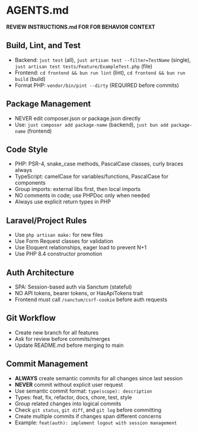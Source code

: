 # AGENTS.md

**REVIEW INSTRUCTIONS.md FOR FOR BEHAVIOR CONTEXT**

## Build, Lint, and Test
- Backend: `just test` (all), `just artisan test --filter=TestName` (single), `just artisan test tests/Feature/ExampleTest.php` (file)
- Frontend: `cd frontend && bun run lint` (lint), `cd frontend && bun run build` (build)
- Format PHP: `vendor/bin/pint --dirty` (REQUIRED before commits)

## Package Management
- NEVER edit composer.json or package.json directly
- Use: `just composer add package-name` (backend), `just bun add package-name` (frontend)

## Code Style
- PHP: PSR-4, snake_case methods, PascalCase classes, curly braces always
- TypeScript: camelCase for variables/functions, PascalCase for components
- Group imports: external libs first, then local imports
- NO comments in code; use PHPDoc only when needed
- Always use explicit return types in PHP

## Laravel/Project Rules
- Use `php artisan make:` for new files
- Use Form Request classes for validation
- Use Eloquent relationships, eager load to prevent N+1
- Use PHP 8.4 constructor promotion

## Auth Architecture
- SPA: Session-based auth via Sanctum (stateful)
- NO API tokens, bearer tokens, or HasApiTokens trait
- Frontend must call `/sanctum/csrf-cookie` before auth requests

## Git Workflow
- Create new branch for all features
- Ask for review before commits/merges
- Update README.md before merging to main

## Commit Management
- **ALWAYS** create semantic commits for all changes since last session
- **NEVER** commit without explicit user request
- Use semantic commit format: `type(scope): description`
- Types: feat, fix, refactor, docs, chore, test, style
- Group related changes into logical commits
- Check `git status`, `git diff`, and `git log` before committing
- Create multiple commits if changes span different concerns
- Example: `feat(auth): implement logout with session management`

